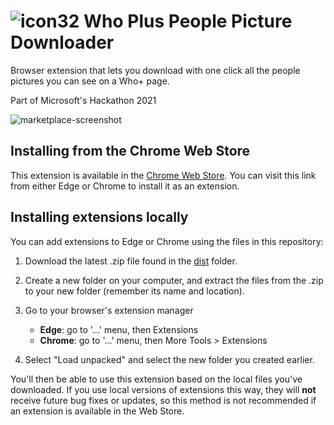 # ![icon32](https://user-images.githubusercontent.com/26494449/137797326-ea07649e-fd0e-48e1-b607-cb96987d387f.png) Who Plus People Picture Downloader
Browser extension that lets you download with one click all the people pictures you can see on a Who+ page.

Part of Microsoft's Hackathon 2021

![marketplace-screenshot](https://user-images.githubusercontent.com/26494449/137796446-1dd75a93-e4f5-44b2-8b98-5ae04debdb1f.png)

## Installing from the Chrome Web Store
This extension is available in the [Chrome Web Store](https://chrome.google.com/webstore/detail/who%20-people-picture-downl/neombaabkjophodlnogcgofhfimgegkl).  You can visit this link from either Edge or Chrome to install it as an extension.

## Installing extensions locally
You can add extensions to Edge or Chrome using the files in this repository:

1. Download the latest .zip file found in the [dist](https://github.com/mattl-msft/Who-Plus-People-Picture-Downloader/tree/main/dist) folder.
2. Create a new folder on your computer, and extract the files from the .zip to your new folder (remember its name and location).
3. Go to your browser's extension manager
   * **Edge**: go to '...' menu, then Extensions
   * **Chrome**: go to '...' menu, then More Tools > Extensions
  

4. Select "Load unpacked" and select the new folder you created earlier.

You'll then be able to use this extension based on the local files you've downloaded. If you use local versions of extensions this way, they will **not** receive future bug fixes or updates, so this method is not recommended if an extension is available in the Web Store.
